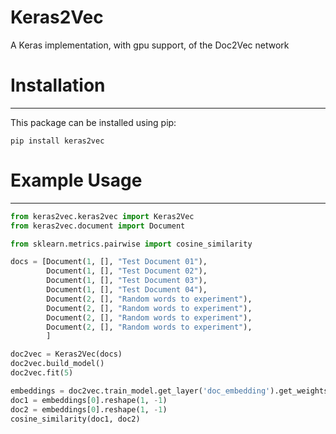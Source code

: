 # Keras2Vec
A Keras implementation, with gpu support, of the Doc2Vec network

# Installation
-----
This package can be installed using pip:
	
	pip install keras2vec

# Example Usage
-----
```python
from keras2vec.keras2vec import Keras2Vec
from keras2vec.document import Document

from sklearn.metrics.pairwise import cosine_similarity

docs = [Document(1, [], "Test Document 01"),
        Document(1, [], "Test Document 02"),
        Document(1, [], "Test Document 03"),
        Document(1, [], "Test Document 04"),
        Document(2, [], "Random words to experiment"),
        Document(2, [], "Random words to experiment"),
        Document(2, [], "Random words to experiment"),
        Document(2, [], "Random words to experiment"),
        ]

doc2vec = Keras2Vec(docs)
doc2vec.build_model()
doc2vec.fit(5)

embeddings = doc2vec.train_model.get_layer('doc_embedding').get_weights()[0]
doc1 = embeddings[0].reshape(1, -1)
doc2 = embeddings[0].reshape(1, -1)
cosine_similarity(doc1, doc2)
```